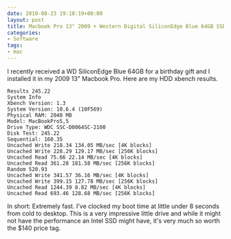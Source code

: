```yaml
---
date: 2010-08-23 19:10:19+00:00
layout: post
title: Macbook Pro 13" 2009 + Western Digital SiliconEdge Blue 64GB SSD XBench
categories:
- Software
tags:
- mac
---
```


I recently received a WD SiliconEdge Blue 64GB for a birthday gift and I
installed it in my 2009 13" Macbook Pro. Here are my HDD xbench results.

    Results 245.22
    System Info
    Xbench Version: 1.3
    System Version: 10.6.4 (10F569)
    Physical RAM: 2048 MB
    Model: MacBookPro5,5
    Drive Type: WDC SSC-D0064SC-2100
    Disk Test: 245.22
    Sequential: 160.35
    Uncached Write 218.34 134.05 MB/sec [4K blocks]
    Uncached Write 228.29 129.17 MB/sec [256K blocks]
    Uncached Read 75.66 22.14 MB/sec [4K blocks]
    Uncached Read 361.28 181.58 MB/sec [256K blocks]
    Random 520.93
    Uncached Write 341.57 36.16 MB/sec [4K blocks]
    Uncached Write 399.15 127.78 MB/sec [256K blocks]
    Uncached Read 1244.39 8.82 MB/sec [4K blocks]
    Uncached Read 693.46 128.68 MB/sec [256K blocks]

In short: Extremely fast. I've clocked my boot time at little under 8 seconds
from cold to desktop. This is a very impressive little drive and while it might
not have the performance an Intel SSD might have, it's very much so worth the
$140 price tag.

